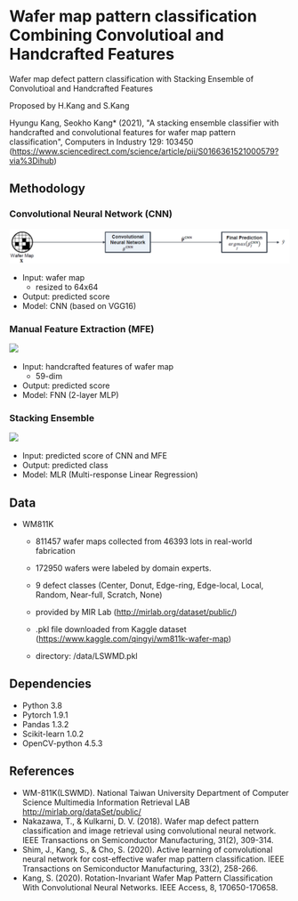 # Wafer map pattern classification Combining Convolutioal and Handcrafted Features 

Wafer map defect pattern classification with Stacking Ensemble of Convolutioal and Handcrafted Features 

Proposed by H.Kang and S.Kang

Hyungu Kang, Seokho Kang* (2021), "A stacking ensemble classifier with handcrafted and convolutional features for wafer map pattern classification", Computers in Industry 129: 103450 (https://www.sciencedirect.com/science/article/pii/S0166361521000579?via%3Dihub)

## Methodology

### Convolutional Neural Network (CNN)

![](https://github.com/DMkelllog/wafermap_CNN/blob/main/CNN_flow.png?raw=true)

* Input:    wafer map
  * resized to 64x64
* Output: predicted score
* Model:  CNN (based on VGG16)

### Manual Feature Extraction (MFE)

![](https://github.com/DMkelllog/Wafer_map_pattern_classification_CNN/blob/main/CNN%20flow.PNG?raw=true)

* Input:    handcrafted features of wafer map
  * 59-dim
* Output: predicted score
* Model:  FNN (2-layer MLP)

### Stacking Ensemble

![](https://github.com/DMkelllog/wafermap_Stacking/blob/main/Stacking_flow.png?raw=true)

* Input:    predicted score of CNN and MFE
* Output: predicted class
* Model:  MLR (Multi-response Linear Regression)


## Data

* WM811K
  * 811457 wafer maps collected from 46393 lots in real-world fabrication

  * 172950 wafers were labeled by domain experts.

  * 9 defect classes (Center, Donut, Edge-ring, Edge-local, Local, Random, Near-full, Scratch, None)

    

  * provided by MIR Lab (http://mirlab.org/dataset/public/)

  * .pkl file downloaded from Kaggle dataset (https://www.kaggle.com/qingyi/wm811k-wafer-map)

  * directory: /data/LSWMD.pkl

## Dependencies

* Python 3.8
* Pytorch 1.9.1
* Pandas 1.3.2
* Scikit-learn 1.0.2
* OpenCV-python 4.5.3

## References

* WM-811K(LSWMD). National Taiwan University Department of Computer Science Multimedia Information Retrieval LAB http://mirlab.org/dataSet/public/
* Nakazawa, T., & Kulkarni, D. V. (2018). Wafer map defect pattern classification and image retrieval using convolutional neural network. IEEE Transactions on Semiconductor Manufacturing, 31(2), 309-314.
* Shim, J., Kang, S., & Cho, S. (2020). Active learning of convolutional neural network for cost-effective wafer map pattern classification. IEEE Transactions on Semiconductor Manufacturing, 33(2), 258-266.
* Kang, S. (2020). Rotation-Invariant Wafer Map Pattern Classification With Convolutional Neural Networks. IEEE Access, 8, 170650-170658.
